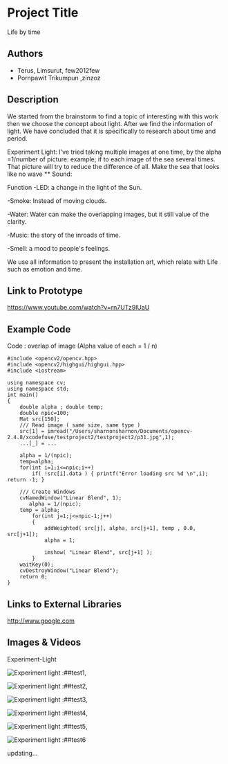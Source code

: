 # Project Title
Life by time

## Authors
- Terus, Limsurut, few2012few
- Pornpawit Trikumpun ,zinzoz

## Description
We started from the brainstorm to find a topic of interesting with this work then we choose the concept about light. After we find the information of light. We have concluded that it is specifically to research about time and period.
 
Experiment
Light: I've tried taking multiple images at one time, by the alpha =1/number of picture: example; if to each image of the sea several times. That picture will try to reduce the difference of all. Make the sea that looks like no wave **
Sound:

Function
-LED: a change in the light of the Sun.

-Smoke: Instead of moving clouds.

-Water: Water can make the overlapping images, but it still value of the clarity. 

-Music: the story of the inroads of time.

-Smell: a mood to people's feelings.


We use all information to present the installation art, which relate with Life such as emotion and time.

## Link to Prototype
https://www.youtube.com/watch?v=rn7UTz9lUaU


## Example Code
Code : overlap of image (Alpha value of each = 1 / n)
```
#include <opencv2/opencv.hpp>
#include <opencv2/highgui/highgui.hpp>
#include <iostream>

using namespace cv;
using namespace std;
int main()
{
    double alpha ; double temp;
    double npic=100;
    Mat src[150];
    /// Read image ( same size, same type )
    src[1] = imread("/Users/sharnonsharnon/Documents/opencv-2.4.8/xcodefuse/testproject2/testproject2/p31.jpg",1);
    ...[_] = ...
    
    alpha = 1/(npic);
    temp=alpha;
    for(int i=1;i<=npic;i++)
        if( !src[i].data ) { printf("Error loading src %d \n",i); return -1; }
    
    /// Create Windows
    cvNamedWindow("Linear Blend", 1);
	   alpha = 1/(npic);
    temp = alpha;
        for(int j=1;j<=npic-1;j++)
        {
            addWeighted( src[j], alpha, src[j+1], temp , 0.0, src[j+1]);
            alpha = 1;
            
            imshow( "Linear Blend", src[j+1] );
        }
    waitKey(0);
    cvDestroyWindow("Linear Blend");
    return 0;
}
```
## Links to External Libraries
http://www.google.com

## Images & Videos
Experiment-Light 

![Experiment light :##test1](/project_images/test1-1.jpg "Experiment light -##test1"),

![Experiment light :##test2](/project_images/test2-2.jpg "Experiment light -##test2"),

![Experiment light :##test3](/project_images/test3-3.jpg "Experiment light -##test3"),

![Experiment light :##test4](/project_images/test4-4.jpg "Experiment light -##test4"),

![Experiment light :##test5](/project_images/test5-5.jpg "Experiment light -##test5"),

![Experiment light :##test6](/project_images/test6-6.jpg "Experiment light -##test6")



updating...


